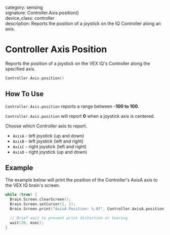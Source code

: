 category: sensing  
signature: Controller.Axis.position()  
device_class: controller  
description: Reports the position of a joystick on the IQ Controller along an axis.  

# Controller Axis Position

Reports the position of a joystick on the VEX IQ's Controller along the specified axis.

```cpp
Controller.Axis.position()
```

## How To Use

`Controller.Axis.position` reports a range between **-100 to 100**.

`Controller.Axis.position` will report **0** when a joystick axis is centered.

Choose which Controller axis to report.

* `AxisA` - left joystick (up and down)
* `AxisB` - left joystick (left and right)
* `AxisC` - right joystick (left and right)
* `AxisD` - right joystick (up and down)

## Example

The example below will print the position of the Controller's AxisA axis to the VEX IQ brain's screen.

```cpp
while (true) {
  Brain.Screen.clearScreen();
  Brain.Screen.setCursor(1, 1);
  Brain.Screen.print("AxisA Position: %.0f", Controller.AxisA.position());

  // Brief wait to prevent print distortion or tearing
  wait(20, msec);
}

```

<advanced>
</advanced>